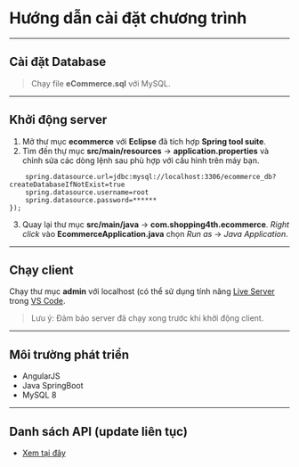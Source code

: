 # Hướng dẫn cài đặt chương trình

----
## Cài đặt Database

> Chạy file **eCommerce.sql** với MySQL.

----
## Khởi động server
1. Mở thư mục **ecommerce** với **Eclipse** đã tích hợp **Spring tool suite**. 
2. Tìm đến thự mục **src/main/resources** -> **application.properties** và chỉnh sửa các dòng lệnh sau phù hợp với cấu hình trên máy bạn.

```
  	spring.datasource.url=jdbc:mysql://localhost:3306/ecommerce_db?createDatabaseIfNotExist=true
	spring.datasource.username=root
	spring.datasource.password=******
});
```
3. Quay lại thư mục **src/main/java** -> **com.shopping4th.ecommerce**. *Right click* vào **EcommerceApplication.java** chọn *Run as* -> *Java Application*.

----
## Chạy client
Chạy thư mục **admin** với localhost (có thể sử dụng tính năng  [Live Server](https://marketplace.visualstudio.com/items?itemName=ritwickdey.LiveServer) trong [VS Code](https://code.visualstudio.com/).



>Lưu ý: Đảm bảo server đã chạy xong trước khi khởi động client.

----
## Môi trường phát triển
* AngularJS
* Java SpringBoot
* MySQL 8

----

## Danh sách API (update liên tục)
* [Xem tại đây](https://docs.google.com/spreadsheets/d/1rB3IyRcgI-OpsfN2i__oDMM8Q5hKQfJoNaJpaoVl0cg/edit#gid=0)

